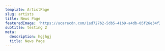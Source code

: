 ```yaml
---
template: ArtistPage
slug: artists
title: News Page
featuredImage: 'https://ucarecdn.com/1ad727b2-5db5-41b9-a4db-05f26e34f273/'
subtitle: testing 2
meta:
  description: hgjhgj
  title: News Page
---
```



